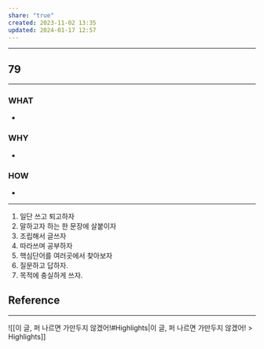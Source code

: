 ```yaml
---
share: "true"
created: 2023-11-02 13:35
updated: 2024-01-17 12:57
---
```


---
## 79
---
### WHAT
- 
### WHY
- 
### HOW
- 
---

1. 일단 쓰고 퇴고하자
2. 말하고자 하는 한 문장에 살붙이자
3. 조립해서 글쓰자
4. 따라쓰며 공부하자
5. 핵심단어를 여러곳에서 찾아보자
6. 질문하고 답하자.
7. 목적에 충실하게 쓰자.

## Reference
---
![[이 글, 퍼 나르면 가만두지 않겠어!#Highlights|이 글, 퍼 나르면 가만두지 않겠어! > Highlights]]
